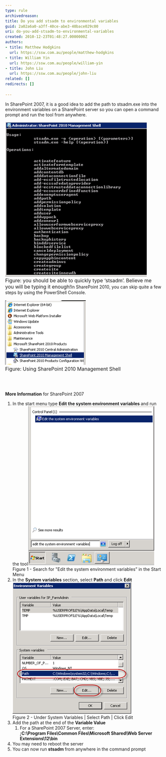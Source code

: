 ```yaml
---
type: rule
archivedreason: 
title: Do you add stsadm to environmental variables
guid: 2a02a6a0-a3ff-40ce-abe3-40bace029c00
uri: do-you-add-stsadm-to-environmental-variables
created: 2010-12-23T01:48:27.0000000Z
authors:
- title: Matthew Hodgkins
  url: https://ssw.com.au/people/matthew-hodgkins
- title: William Yin
  url: https://ssw.com.au/people/william-yin
- title: John Liu
  url: https://ssw.com.au/people/john-liu
related: []
redirects: []

---
```




  <p>In SharePoint 2007, it is a good idea to add the path to stsadm.exe into the environment variables on a SharePoint server so you can open a command prompt and run the tool from anywhere.</p>
<p><img alt="" src="stsadm.png" /><br>
<font class="ms-rteCustom-FigureNormal" size="+0">Figure: you should be able to quickly type ‘stsadm’. Believe me you will be typing it enough!</font>In SharePoint 2010, you can skip quite a few steps by using the PowerShell Console.<br>
<br>
<img alt="" src="SP2010PowerShell.png" /><br>
<font class="ms-rteCustom-FigureNormal" size="+0">Figure: Using SharePoint 2010 Management Shell</font></p>

<br><excerpt class='endintro'></excerpt><br>

  <p>
    <strong>More Information</strong> for SharePoint 2007</p>
<ol>
    <li>In the start menu type <b>Edit the system environment variables </b>and run the tool<img alt="" src="EnvVariables.png" /> <br>
    Figure 1 - Search for "Edit the system environment variables” in the Start Menu </li>
    <li>In the <b>System variables </b>section, select <b>Path </b>and click <b>Edit<br>
    </b><img alt="" src="EnvVariables2.png" /> <br>
    Figure 2 - Under System Variables | Select Path | Click Edit </li>
    <li>Add the path at the end of the <b>Variable Value</b>
    <ol>
        <li>For a SharePoint 2007 Server, enter:<br>
        <b>;C:\Program Files\Common Files\Microsoft Shared\Web Server Extensions\12\bin</b> </li>
    </ol>
    </li>
    <li>You may need to reboot the server </li>
    <li>You can now run <b>stsadm </b>from anywhere in the command prompt </li>
</ol>
<p>          </p>



